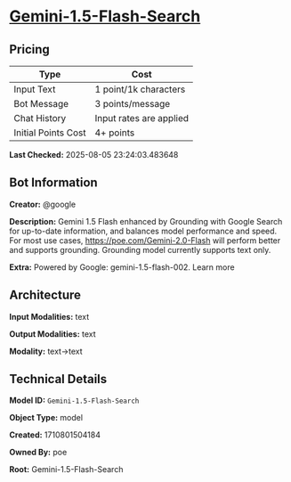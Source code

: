 # [Gemini-1.5-Flash-Search](https://poe.com/Gemini-1.5-Flash-Search)

## Pricing

| Type | Cost |
|------|------|
| Input Text | 1 point/1k characters |
| Bot Message | 3 points/message |
| Chat History | Input rates are applied |
| Initial Points Cost | 4+ points |

**Last Checked:** 2025-08-05 23:24:03.483648


## Bot Information

**Creator:** @google

**Description:** Gemini 1.5 Flash enhanced by Grounding with Google Search for up-to-date information, and balances model performance and speed. For most use cases, https://poe.com/Gemini-2.0-Flash will perform better and supports grounding. Grounding model currently supports text only.

**Extra:** Powered by Google: gemini-1.5-flash-002. Learn more


## Architecture

**Input Modalities:** text

**Output Modalities:** text

**Modality:** text->text


## Technical Details

**Model ID:** `Gemini-1.5-Flash-Search`

**Object Type:** model

**Created:** 1710801504184

**Owned By:** poe

**Root:** Gemini-1.5-Flash-Search
